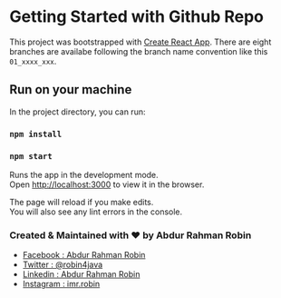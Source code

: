 # Getting Started with Github Repo

This project was bootstrapped with [Create React App](https://github.com/facebook/create-react-app). There are eight branches are availabe following the branch name convention like this `01_xxxx_xxx`.

## Run on your machine

In the project directory, you can run:

### `npm install`

### `npm start`

Runs the app in the development mode.\
Open [http://localhost:3000](http://localhost:3000) to view it in the browser.

The page will reload if you make edits.\
You will also see any lint errors in the console.

### Created & Maintained with :heart: by Abdur Rahman Robin

- [Facebook : Abdur Rahman Robin](https://www.facebook.com/robin4java)
- [Twitter : @robin4java](https://twitter.com/robin4java)
- [Linkedin : Abdur Rahman Robin](https://www.linkedin.com/in/robin4java/)
- [Instagram : imr.robin](https://www.instagram.com/imr.robin/)
